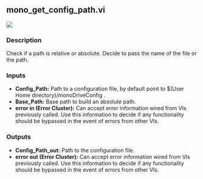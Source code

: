 ## mono_get_config_path.vi
<p class="img_container">
<img class="lg_img" src="https://github.com/monoDriveIO/client/raw/master/WikiPhotos/LV_client/utilities/mono__get__config__pathc.png"   />
</p>

### Description 
Check if a path is relative or absolute. Decide to pass the name of the file or the path.

### Inputs

- **Config_Path:** Path to a configuration file, by default point to $(User Home directory)/monoDriveConfig .
- **Base_Path:** Base path to build an absolute path. 
- **error in (Error Cluster):** Can accept error information wired from VIs previously called. Use this information to decide if any functionality should be bypassed in the event of errors from other VIs.


### Outputs

- **Config_Path_out:** Path to the configuration file.
- **error out (Error Cluster):** Can accept error information wired from VIs previously called. Use this information to decide if any functionality should be bypassed in the event of errors from other VIs.

<p>&nbsp;</p>